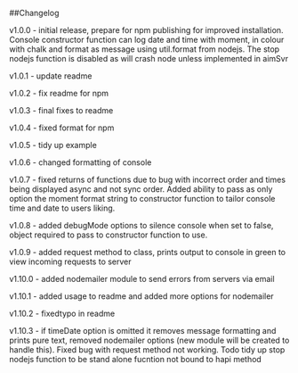 ##Changelog

v1.0.0 - initial release, prepare for npm publishing for improved installation.  Console constructor function can log date and time with moment, in colour with chalk and format as message using util.format from nodejs.  The stop nodejs function is disabled as will crash node unless implemented in aimSvr

v1.0.1 - update readme

v1.0.2 - fix readme for npm

v1.0.3 - final fixes to readme

v1.0.4 - fixed format for npm

v1.0.5 - tidy up example

v1.0.6 - changed formatting of console

v1.0.7 - fixed returns of functions due to bug with incorrect order and times being displayed async and not sync order.  Added ability to pass as only option the moment format string to constructor function to tailor console time and date to users liking.

v1.0.8 - added debugMode options to silence console when set to false, object required to pass to constructor function to use.

v1.0.9 - added request method to class, prints output to console in green to view incoming requests to server

v1.10.0 - added nodemailer module to send errors from servers via email

v1.10.1 - added usage to readme and added more options for nodemailer

v1.10.2 - fixedtypo in readme

v1.10.3 - if timeDate option is omitted it removes message formatting and prints pure text, removed nodemailer options (new module will be created to handle this).  Fixed bug with request method not working.  Todo tidy up stop nodejs function to be stand alone fucntion not bound to hapi method
